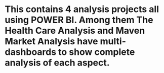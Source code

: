 # This contains 4 analysis projects all using POWER BI. Among them The Health Care Analysis and Maven Market Analysis have multi-dashboards to show complete analysis of each aspect. 
